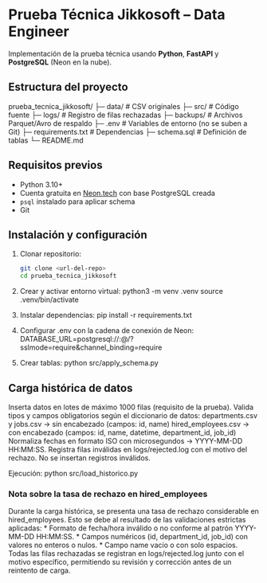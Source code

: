 # Prueba Técnica Jikkosoft – Data Engineer

Implementación de la prueba técnica usando **Python**, **FastAPI** y **PostgreSQL** (Neon en la nube).

## Estructura del proyecto

prueba_tecnica_jikkosoft/
├─ data/ # CSV originales
├─ src/ # Código fuente
├─ logs/ # Registro de filas rechazadas
├─ backups/ # Archivos Parquet/Avro de respaldo
├─ .env # Variables de entorno (no se suben a Git)
├─ requirements.txt # Dependencias
├─ schema.sql # Definición de tablas
└─ README.md

## Requisitos previos

- Python 3.10+  
- Cuenta gratuita en [Neon.tech](https://neon.tech) con base PostgreSQL creada  
- `psql` instalado para aplicar schema
- Git

## Instalación y configuración

1. Clonar repositorio:
    ```bash
    git clone <url-del-repo>
    cd prueba_tecnica_jikkosoft

2. Crear y activar entorno virtual:
    python3 -m venv .venv
    source .venv/bin/activate

3. Instalar dependencias:
    pip install -r requirements.txt

4. Configurar .env con la cadena de conexión de Neon:
    DATABASE_URL=postgresql://<user>:<pass>@<host>/<db>?sslmode=require&channel_binding=require

5. Crear tablas:
    python src/apply_schema.py


## Carga histórica de datos
Inserta datos en lotes de máximo 1000 filas (requisito de la prueba).
Valida tipos y campos obligatorios según el diccionario de datos:
    departments.csv y jobs.csv → sin encabezado (campos: id, name)
    hired_employees.csv → con encabezado (campos: id, name, datetime, department_id, job_id)
Normaliza fechas en formato ISO con microsegundos → YYYY-MM-DD HH:MM:SS.
Registra filas inválidas en logs/rejected.log con el motivo del rechazo.
No se insertan registros inválidos.

Ejecución:
    python src/load_historico.py

### Nota sobre la tasa de rechazo en hired_employees
Durante la carga histórica, se presenta una tasa de rechazo considerable en hired_employees.
Esto se debe al resultado de las validaciones estrictas aplicadas:
    * Formato de fecha/hora inválido o no conforme al patrón YYYY-MM-DD HH:MM:SS.
    * Campos numéricos (id, department_id, job_id) con valores no enteros o nulos.
    * Campo name vacío o con solo espacios.
Todas las filas rechazadas se registran en logs/rejected.log junto con el motivo específico, permitiendo su revisión y corrección antes de un reintento de carga.




